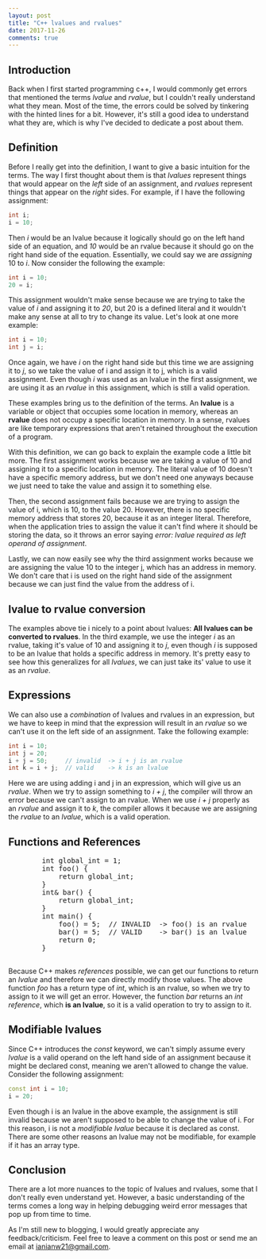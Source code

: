 ```yaml
---
layout: post
title: "C++ lvalues and rvalues"
date: 2017-11-26
comments: true
---
```


## Introduction

Back when I first started programming c++, I would commonly get errors that mentioned the terms *lvalue* and *rvalue*, but I couldn't really understand what they mean. Most of the time, the errors could be solved by tinkering with the hinted lines for a bit. However, it's still a good idea to understand what they are, which is why I've decided to dedicate a post about them.

## Definition

Before I really get into the definition, I want to give a basic intuition for the terms. The way I first thought about them is that *lvalues* represent things that would appear on the *left* side of an assignment, and *rvalues* represent things that appear on the *right* sides. For example, if I have the following assignment:

```c++
int i;
i = 10;
```

Then *i* would be an lvalue because it logically should go on the left hand side of an equation, and *10* would be an rvalue because it should go on the right hand side of the equation. Essentially, we could say we are *assigning* 10 to *i*. Now consider the following the example:

```c++
int i = 10;
20 = i;
```

This assignment wouldn't make sense because we are trying to take the value of *i* and assigning it to *20*, but 20 is a defined literal and it wouldn't make any sense at all to try to change its value. Let's look at one more example:

```c++
int i = 10;
int j = i;
```

Once again, we have *i* on the right hand side but this time we are assigning it to *j*, so we take the value of i and assign it to j, which is a valid assignment. Even though *i* was used as an lvalue in the first assignment, we are using it as an *rvalue* in this assignment, which is still a valid operation.

These examples bring us to the definition of the terms. An **lvalue** is a variable or object that occupies some location in memory, whereas an **rvalue** does not occupy a specific location in memory. In a sense, rvalues are like temporary expressions that aren't retained throughout the execution of a program.

With this definition, we can go back to explain the example code a little bit more. The first assignment works because we are taking a value of 10 and assigning it to a specific location in memory. The literal value of 10 doesn't have a specific memory address, but we don't need one anyways because we just need to take the value and assign it to something else.

Then, the second assignment fails because we are trying to assign the value of i, which is 10, to the value 20. However, there is no specific memory address that stores 20, because it as an integer literal. Therefore, when the application tries to assign the value it can't find where it should be storing the data, so it throws an error saying *error: lvalue required as left operand of assignment*.

Lastly, we can now easily see why the third assignment works because we are assigning the value 10 to the integer j, which has an address in memory. We don't care that i is used on the right hand side of the assignment because we can just find the value from the address of i.

## lvalue to rvalue conversion

The examples above tie i nicely to a point about lvalues: **All lvalues can be converted to rvalues**. In the third example, we use the integer *i* as an rvalue, taking it's value of 10 and assigning it to *j*, even though *i* is supposed to be an lvalue that holds a specific address in memory. It's pretty easy to see how this generalizes for all *lvalues*, we can just take its' value to use it as an *rvalue*.

## Expressions

We can also use a *combination* of lvalues and rvalues in an expression, but we have to keep in mind that the expression will result in an *rvalue* so we can't use it on the left side of an assignment. Take the following example:

```c++
int i = 10;
int j = 20;
i + j = 50;     // invalid  -> i + j is an rvalue
int k = i + j;  // valid    -> k is an lvalue
```

Here we are using adding i and j in an expression, which will give us an *rvalue*. When we try to assign something to *i + j*, the compiler will throw an error because we can't assign to an rvalue. When we use *i + j* properly as an *rvalue* and assign it to *k*, the compiler allows it because we are assigning the *rvalue* to an *lvalue*, which is a valid operation.

## Functions and References

<script src="https://gist.github.com/ianw3214/f413047810a0a76379054411b0a7fa14.js"></script>
<noscript>
    <pre>
        int global_int = 1;
        int foo() {
            return global_int;
        }
        int& bar() {
            return global_int;
        }
        int main() {
            foo() = 5;  // INVALID  -> foo() is an rvalue
            bar() = 5;  // VALID    -> bar() is an lvalue
            return 0;
        }
    </pre>
</noscript>

Because C++ makes *references* possible, we can get our functions to return an *lvalue* and therefore we can directly modify those values. The above function *foo* has a return type of *int*, which is an rvalue, so when we try to assign to it we will get an error. However, the function *bar* returns an *int reference*, which **is an lvalue**, so it is a valid operation to try to assign to it.

## Modifiable lvalues

Since C++ introduces the *const* keyword, we can't simply assume every *lvalue* is a valid operand on the left hand side of an assignment because it might be declared const, meaning we aren't allowed to change the value. Consider the following assignment:

```c++
const int i = 10;
i = 20;
```

Even though i is an lvalue in the above example, the assignment is still invalid because we aren't supposed to be able to change the value of i. For this reason, i is not a *modifiable lvalue* because it is declared as const. There are some other reasons an lvalue may not be modifiable, for example if it has an array type.

## Conclusion

There are a lot more nuances to the topic of lvalues and rvalues, some that I don't really even understand yet. However, a basic understanding of the terms comes a long way in helping debugging weird error messages that pop up from time to time.

As I'm still new to blogging, I would greatly appreciate any feedback/criticism. Feel free to leave a comment on this post or send me an email at [ianianw21@gmail.com](mailto:ianianw21@gmail.com).
